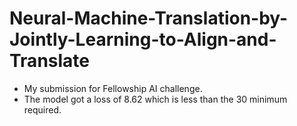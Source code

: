 # Neural-Machine-Translation-by-Jointly-Learning-to-Align-and-Translate

* My submission for Fellowship AI challenge.
*  The model got a loss of 8.62 which is less than the 30 minimum required.
